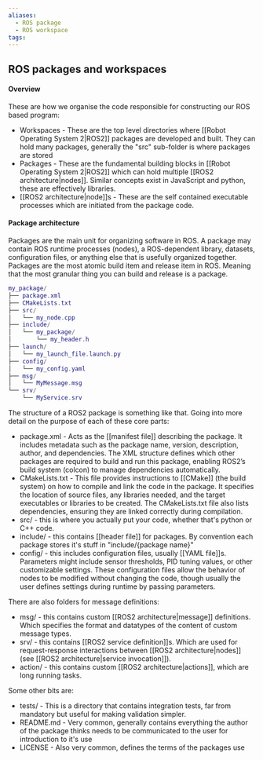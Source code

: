 ```yaml
---
aliases:
  - ROS package
  - ROS workspace
tags:
---
```


## ROS packages and workspaces

#### Overview

These are how we organise the code responsible for constructing our ROS based program:
- Workspaces - These are the top level directories where [[Robot Operating System 2|ROS2]] packages are developed and built. They can hold many packages, generally the "src" sub-folder is where packages are stored
- Packages - These are the fundamental building blocks in [[Robot Operating System 2|ROS2]] which can hold multiple [[ROS2 architecture|nodes]]. Similar concepts exist in JavaScript and python, these are effectively libraries.
- [[ROS2 architecture|node]]s - These are the self contained executable processes which are initiated from the package code.

#### Package architecture
Packages are the main unit for organizing software in ROS. A package may contain ROS runtime processes (nodes), a ROS-dependent library, datasets, configuration files, or anything else that is usefully organized together. Packages are the most atomic build item and release item in ROS. Meaning that the most granular thing you can build and release is a package. 

```lua
my_package/
├── package.xml
├── CMakeLists.txt
├── src/
│   └── my_node.cpp
├── include/
│   └── my_package/
│       └── my_header.h
├── launch/
│   └── my_launch_file.launch.py
├── config/
│   └── my_config.yaml
├── msg/
│   └── MyMessage.msg
└── srv/
    └── MyService.srv
```

The structure of a ROS2 package is something like that. Going into more detail on the purpose of each of these core parts:
- package.xml - Acts as the [[manifest file]] describing the package. It includes metadata such as the package name, version, description, author, and dependencies. The XML structure defines which other packages are required to build and run this package, enabling ROS2’s build system (colcon) to manage dependencies automatically.
- CMakeLists.txt - This file provides instructions to [[CMake]] (the build system) on how to compile and link the code in the package. It specifies the location of source files, any libraries needed, and the target executables or libraries to be created. The CMakeLists.txt file also lists dependencies, ensuring they are linked correctly during compilation.
- src/ - this is where you actually put your code, whether that's python or C++ code.
- include/ - this contains [[header file]] for packages. By convention each package stores it's stuff in "include/{package name}"
- config/ - this includes configuration files, usually [[YAML file]]s. Parameters might include sensor thresholds, PID tuning values, or other customizable settings. These configuration files allow the behavior of nodes to be modified without changing the code, though usually the user defines settings during runtime by passing parameters. 

There are also folders for message definitions:
- msg/ - this contains custom [[ROS2 architecture|message]] definitions. Which specifies the format and datatypes of the content of custom message types.
- srv/ - this contains [[ROS2 service definition]]s. Which are used for request-response interactions between [[ROS2 architecture|nodes]] (see [[ROS2 architecture|service invocation]]).
- action/ - this contains custom [[ROS2 architecture|actions]], which are long running tasks.

Some other bits are:
- tests/ - This is a directory that contains integration tests, far from mandatory but useful for making validation simpler.
- README.md - Very common, generally contains everything the author of the package thinks needs to be communicated to the user for introduction to it's use
- LICENSE - Also very common, defines the terms of the packages use


